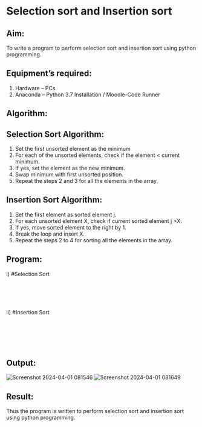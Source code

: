 # Selection sort and Insertion sort
## Aim:
To write a program to perform selection sort and insertion sort using python programming.
## Equipment’s required:
1.	Hardware – PCs
2.	Anaconda – Python 3.7 Installation / Moodle-Code Runner
## Algorithm:
## Selection Sort Algorithm:
1.	Set the first unsorted element as the minimum
2.	For each of the unsorted elements, check if the element < current minimum.
3.	If yes, set the element as the new minimum.
4.	Swap minimum with first unsorted position.
5.	Repeat the steps 2 and 3 for all the elements in the array.
## Insertion Sort Algorithm:
1.	Set the first element as sorted element j.
2.	For each unsorted element X, check if current sorted element j >X.
3.	If yes, move sorted element to the right by 1.
4.	Break the loop and insert X.
5.	Repeat the steps 2 to 4 for sorting all the elements in the array.
## Program:
i)	#Selection Sort
```





```
ii)	#Insertion Sort
```






```

## Output:
![Screenshot 2024-04-01 081546](https://github.com/Sanafathima95773/Sorting-Algorithms/assets/147084627/35dc4eeb-7785-4508-a65f-a74c14b64607)
![Screenshot 2024-04-01 081649](https://github.com/Sanafathima95773/Sorting-Algorithms/assets/147084627/a364b382-34a1-4964-8931-35cb11e3d874)





## Result:
Thus the program is written to perform selection sort and insertion sort using python programming.
